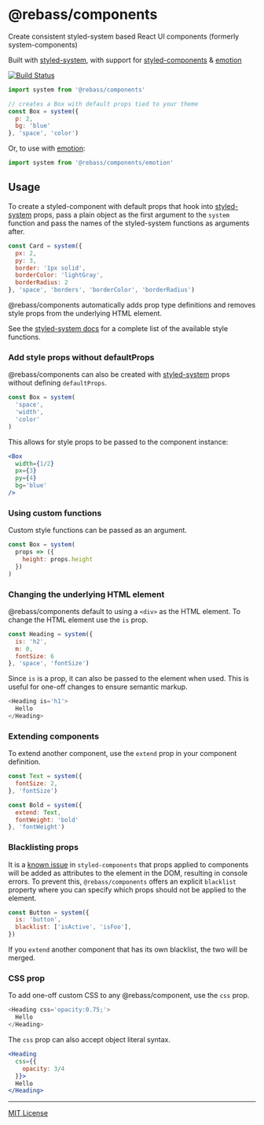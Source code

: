 
# @rebass/components

Create consistent styled-system based React UI components
(formerly system-components)

Built with [styled-system][sys],
with support for [styled-components][sc] & [emotion][emotion]

[![Build Status][build-badge]][build]

[build-badge]: https://img.shields.io/travis/rebassjs/components/master.svg?style=flat-square
[build]: https://travis-ci.org/rebassjs/components

```js
import system from '@rebass/components'

// creates a Box with default props tied to your theme
const Box = system({
  p: 2,
  bg: 'blue'
}, 'space', 'color')
```

Or, to use with [emotion][emotion]:

```js
import system from '@rebass/components/emotion'
```

## Usage

To create a styled-component with default props that hook into [styled-system][sys] props, pass a plain object as the first argument to the `system` function and pass the names of the styled-system functions as arguments after.

```js
const Card = system({
  px: 2,
  py: 3,
  border: '1px solid',
  borderColor: 'lightGray',
  borderRadius: 2
}, 'space', 'borders', 'borderColor', 'borderRadius')
```

@rebass/components automatically adds prop type definitions and removes style props from the underlying HTML element.

See the [styled-system docs][sys] for a complete list of the available style functions.

### Add style props without defaultProps

@rebass/components can also be created with [styled-system][sys] props without defining `defaultProps`.

```js
const Box = system(
  'space',
  'width',
  'color'
)
```

This allows for style props to be passed to the component instance:

```jsx
<Box
  width={1/2}
  px={3}
  py={4}
  bg='blue'
/>
```

### Using custom functions

Custom style functions can be passed as an argument.

```js
const Box = system(
  props => ({
    height: props.height
  })
)
```

### Changing the underlying HTML element

@rebass/components default to using a `<div>` as the HTML element.
To change the HTML element use the `is` prop.

```js
const Heading = system({
  is: 'h2',
  m: 0,
  fontSize: 6
}, 'space', 'fontSize')
```

Since `is` is a prop, it can also be passed to the element when used.
This is useful for one-off changes to ensure semantic markup.

```js
<Heading is='h1'>
  Hello
</Heading>
```

### Extending components

To extend another component, use the `extend` prop in your component definition.

```js
const Text = system({
  fontSize: 2,
}, 'fontSize')

const Bold = system({
  extend: Text,
  fontWeight: 'bold'
}, 'fontWeight')
```

### Blacklisting props

It is a [known issue](https://github.com/styled-components/styled-components/issues/439) in `styled-components` that props applied to components will be added as attributes to the element in the DOM, resulting in console errors. To prevent this, `@rebass/components` offers an explicit `blacklist` property where you can specify which props should not be applied to the element.

```js
const Button = system({
  is: 'button',
  blacklist: ['isActive', 'isFoo'],
})
```

If you `extend` another component that has its own blacklist, the two will be merged.

### CSS prop

To add one-off custom CSS to any @rebass/component, use the `css` prop.

```js
<Heading css='opacity:0.75;'>
  Hello
</Heading>
```

The `css` prop can also accept object literal syntax.

```jsx
<Heading
  css={{
    opacity: 3/4
  }}>
  Hello
</Heading>
```

---

[MIT License](License.md)

[sys]: https://github.com/jxnblk/styled-system
[sc]: https://github.com/styled-components/styled-components
[emotion]: https://github.com/emotion-js/emotion
